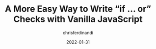---
author: chrisferdinandi
date: 2022-01-31
draft: true
tags:
  - javascript
target_url: https://gomakethings.com/a-more-easy-way-to-write-if...or-checks-with-vanilla-javascript/
title: A More Easy Way to Write “if … or” Checks with Vanilla JavaScript
---